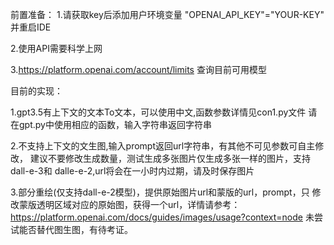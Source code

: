 前置准备：
1.请获取key后添加用户环境变量
"OPENAI_API_KEY"="YOUR-KEY"
并重启IDE

2.使用API需要科学上网

3.https://platform.openai.com/account/limits 查询目前可用模型

目前的实现：

1.gpt3.5有上下文的文本To文本，可以使用中文,函数参数详情见con1.py文件
请在gpt.py中使用相应的函数，输入字符串返回字符串

2.不支持上下文的文生图,输入prompt返回url字符串，有其他不可见参数可自主修改，
建议不要修改生成数量，测试生成多张图片仅生成多张一样的图片，支持dall-e-3和
dalle-e-2,url将会在一小时内过期，请及时保存图片

3.部分重绘(仅支持dall-e-2模型)，提供原始图片url和蒙版的url，prompt，只
修改蒙版透明区域对应的原始图，获得一个url，详情请参考：
https://platform.openai.com/docs/guides/images/usage?context=node
未尝试能否替代图生图，有待考证。